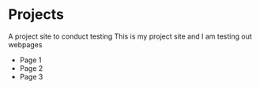 # Projects
A project site to conduct testing
This is my project site and I am testing out webpages
- Page 1
- Page 2
- Page 3
